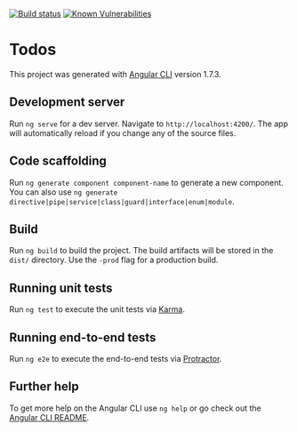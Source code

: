 [![Build status](https://travis-ci.org/w1z4rd/learn-angular6.svg?branch=master)](https://travis-ci.org/w1z4rd/learn-angular6)
[![Known Vulnerabilities](https://snyk.io/test/github/w1z4rd/learn-angular6/badge.svg?targetFile=package.json)](https://snyk.io/test/github/w1z4rd/learn-angular6?targetFile=package.json)

# Todos

This project was generated with [Angular CLI](https://github.com/angular/angular-cli) version 1.7.3.

## Development server

Run `ng serve` for a dev server. Navigate to `http://localhost:4200/`. The app will automatically reload if you change any of the source files.

## Code scaffolding

Run `ng generate component component-name` to generate a new component. You can also use `ng generate directive|pipe|service|class|guard|interface|enum|module`.

## Build

Run `ng build` to build the project. The build artifacts will be stored in the `dist/` directory. Use the `-prod` flag for a production build.

## Running unit tests

Run `ng test` to execute the unit tests via [Karma](https://karma-runner.github.io).

## Running end-to-end tests

Run `ng e2e` to execute the end-to-end tests via [Protractor](http://www.protractortest.org/).

## Further help

To get more help on the Angular CLI use `ng help` or go check out the [Angular CLI README](https://github.com/angular/angular-cli/blob/master/README.md).
